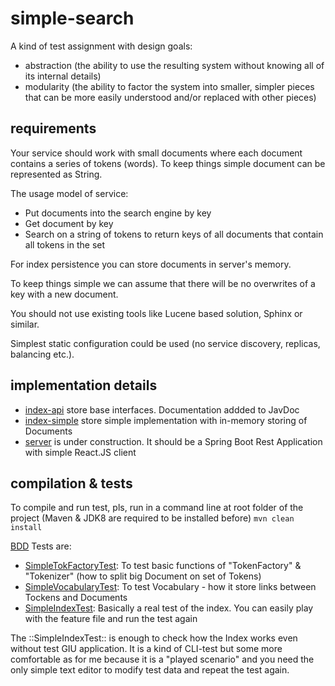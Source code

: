 # simple-search
A kind of test assignment with design goals:
 - abstraction (the ability to use the resulting system without knowing all of its internal details) 
 - modularity (the ability to factor the system into smaller, simpler pieces that can be more easily understood 
 and/or replaced with other pieces)

## requirements

Your service should work with small documents where each document contains a series of tokens (words). 
To keep things simple document can be represented as String.
 
The usage model of service:
- Put documents into the search engine by key 
- Get document by key 
- Search on a string of tokens to return keys of all documents that contain all tokens in the set

For index persistence you can store documents in server's memory.
 
To keep things simple we can assume that there will be no overwrites of a key with a new document.

You should not use existing tools like Lucene based solution, Sphinx or similar.

Simplest static configuration could be used (no service discovery, replicas, balancing etc.).


## implementation details

- [index-api](./index-api/pom.xml) store base interfaces. Documentation addded to JavDoc
- [index-simple](./index-simple/pom.xml) store simple implementation with in-memory storing of Documents
- [server](./server/pom.xml) is under construction. It should be a Spring Boot Rest Application with simple React.JS client

 ## compilation & tests
To compile and run test, pls, run in a command line at root folder of the project 
(Maven & JDK8 are required to be installed before)
 ``
 mvn clean install
 ``

[BDD](https://cucumber.io/) Tests are:

 - [SimpleTokFactoryTest](./index-simple/src/test/resources/SimpleTokFactoryTest.feature):
 To test basic functions of "TokenFactory" & "Tokenizer" (how to split big Document on set of Tokens) 
 - [SimpleVocabularyTest](./index-simple/src/test/resources/SimpleVocabularyTest.feature):
 To test Vocabulary - how it store links between Tockens and Documents
 - [SimpleIndexTest](./index-simple/src/test/resources/SimpleIndexTest.feature): 
 Basically a real test of the index. You can easily play with the feature file and run the test again
 
 
 The ::SimpleIndexTest:: is enough to check how the Index works even without test GIU application. 
 It is a kind of CLI-test but some more comfortable as for me because it is a "played scenario"
 and you need the only simple text editor to modify test data and repeat the test again.
